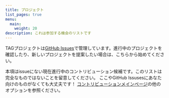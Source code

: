 ```yaml
---
title: プロジェクト
list_pages: true
menu:
  main:
    weight: 20
description: これは参加する機会のリストです
---
```


TAGプロジェクトは[GitHub Issues](https://github.com/cncf/tag-app-delivery/issues)で管理しています。進行中のプロジェクトを確認したり、新しいプロジェクトを提案したい場合は、こちらから始めてください。


本項はissueにない現在進行中のコントリビューション候補です。このリストは完全なものではないことを留意してください。
ここやGitHub Issusesにあなた向けのものがなくても大丈夫です！
[コントリビューションメインページ](https://tag-app-delivery.cncf.io/ja/contribute/)の他のオプションを参照ください。
